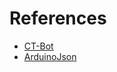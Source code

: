 # References

- [CT-Bot](https://www.arduinolibraries.info/libraries/ct-bot)
- [ArduinoJson](https://www.arduinolibraries.info/libraries/arduino-json)
